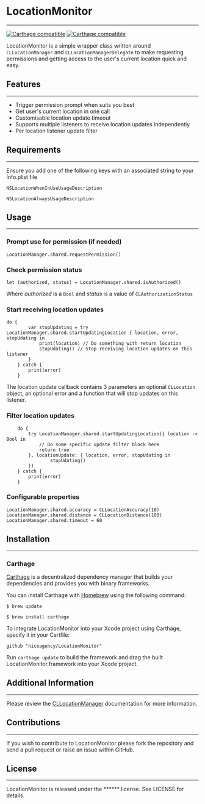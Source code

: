 # LocationMonitor
___

[![Carthage compatible](https://img.shields.io/badge/Carthage-compatible-4BC51D.svg?style=flat)](https://github.com/niceagency/LocationMonitor) [![Carthage compatible](https://img.shields.io/badge/twitter-%40niceagency-blue.svg)](https://twitter.com/niceagency)

LocationMonitor is a simple wrapper class written around `CLLocationManager` and `CLLocationManagerDelegate` to make requesting permissions and getting access to the user's current location quick and easy.

## Features
___

* Trigger permission prompt when suits you best
* Get user's current location in one call
* Customisable location update timeout
* Supports multiple listeners to receive location updates independently
* Per location listener update filter

## Requirements
___

Ensure you add one of the following keys with an associated string to your Info.plist file

`NSLocationWhenInUseUsageDescription`

`NSLocationAlwaysUsageDescription`

## Usage
___

### Prompt use for permission (if needed)

`LocationManager.shared.requestPermission()`

### Check permission status

`let (authorized, status) = LocationManager.shared.isAuthorized()`

Where *authorized* is a `Bool` and *status* is a value of `CLAuthorizationStatus`

### Start receiving location updates

```
do {
        var stopUpdating = try LocationManager.shared.startUpdatingLocation { location, error, stopUdating in
            print(location) // Do something with return location
            stopUdating() // Stop receiving location updates on this listener
        }  
    } catch {
        print(error)
    }
```

The location update callback contains 3 parameters an optional `CLLocation` object, an optional error and a function that will stop updates on this listener.

### Filter location updates

```
    do {   
        try LocationManager.shared.startUpdatingLocation({ location -> Bool in
            // Do some specific update filter block here
            return true
        }, locationUpdate: { location, error, stopUdating in
                stopUdating()
        })
    } catch {
        print(error)
    }
```

### Configurable properties

```
LocationManager.shared.accuracy = CLLocationAccuracy(10)
LocationManager.shared.distance = CLLocationDistance(100)
LocationManager.shared.timeout = 60
```

## Installation
___

### Carthage

[Carthage](https://github.com/Carthage/Carthage) is a decentralized dependency manager that builds your dependencies and provides you with binary frameworks.

You can install Carthage with [Homebrew](http://brew.sh/) using the following command:

`$ brew update`

`$ brew install carthage`

To integrate LocationMonitor into your Xcode project using Carthage, specify it in your Cartfile:

`github "niceagency/LocationMonitor"`

Run `carthage update` to build the framework and drag the built LocationMonitor.framework into your Xcode project.

## Additional Information
___

Please review the [CLLocationManager](https://developer.apple.com/library/ios/documentation/CoreLocation/Reference/CLLocationManager_Class/) documentation for more information.

## Contributions
___

If you wish to contribute to LocationMonitor please fork the repository and send a pull request or raise an issue within GitHub.

## License
___

LocationMonitor is released under the ****** license. See LICENSE for details.
